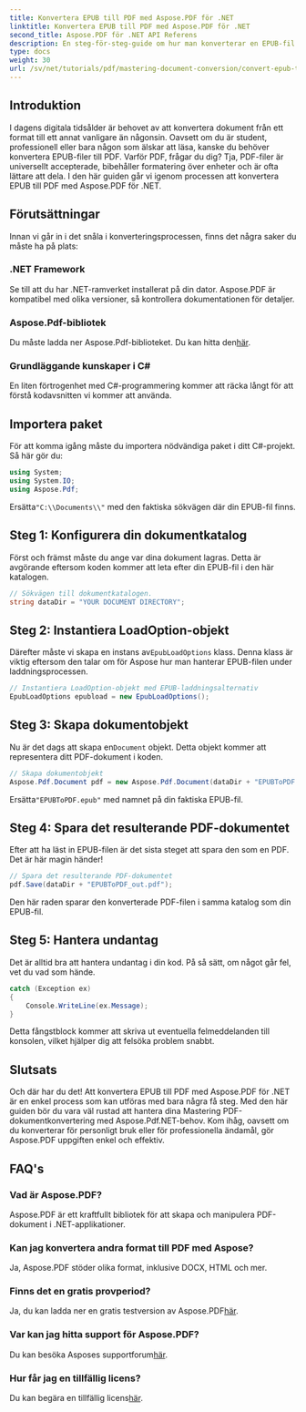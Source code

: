 ```yaml
---
title: Konvertera EPUB till PDF med Aspose.PDF för .NET
linktitle: Konvertera EPUB till PDF med Aspose.PDF för .NET
second_title: Aspose.PDF för .NET API Referens
description: En steg-för-steg-guide om hur man konverterar en EPUB-fil till en PDF med Aspose.PDF för .NET. Enkelt, effektivt och perfekt för alla användare.
type: docs
weight: 30
url: /sv/net/tutorials/pdf/mastering-document-conversion/convert-epub-to-pdf/
---
```

## Introduktion

I dagens digitala tidsålder är behovet av att konvertera dokument från ett format till ett annat vanligare än någonsin. Oavsett om du är student, professionell eller bara någon som älskar att läsa, kanske du behöver konvertera EPUB-filer till PDF. Varför PDF, frågar du dig? Tja, PDF-filer är universellt accepterade, bibehåller formatering över enheter och är ofta lättare att dela. I den här guiden går vi igenom processen att konvertera EPUB till PDF med Aspose.PDF för .NET.

## Förutsättningar

Innan vi går in i det snåla i konverteringsprocessen, finns det några saker du måste ha på plats:

### .NET Framework

Se till att du har .NET-ramverket installerat på din dator. Aspose.PDF är kompatibel med olika versioner, så kontrollera dokumentationen för detaljer.

### Aspose.Pdf-bibliotek

 Du måste ladda ner Aspose.Pdf-biblioteket. Du kan hitta den[här](https://releases.aspose.com/pdf/net/).

### Grundläggande kunskaper i C#

En liten förtrogenhet med C#-programmering kommer att räcka långt för att förstå kodavsnitten vi kommer att använda.

## Importera paket

För att komma igång måste du importera nödvändiga paket i ditt C#-projekt. Så här gör du:

```csharp
using System;
using System.IO;
using Aspose.Pdf;
```

 Ersätta`"C:\\Documents\\"` med den faktiska sökvägen där din EPUB-fil finns.

## Steg 1: Konfigurera din dokumentkatalog

Först och främst måste du ange var dina dokument lagras. Detta är avgörande eftersom koden kommer att leta efter din EPUB-fil i den här katalogen.

```csharp
// Sökvägen till dokumentkatalogen.
string dataDir = "YOUR DOCUMENT DIRECTORY";
```

## Steg 2: Instantiera LoadOption-objekt

 Därefter måste vi skapa en instans av`EpubLoadOptions` klass. Denna klass är viktig eftersom den talar om för Aspose hur man hanterar EPUB-filen under laddningsprocessen.

```csharp
// Instantiera LoadOption-objekt med EPUB-laddningsalternativ
EpubLoadOptions epubload = new EpubLoadOptions();
```

## Steg 3: Skapa dokumentobjekt

Nu är det dags att skapa en`Document` objekt. Detta objekt kommer att representera ditt PDF-dokument i koden.

```csharp
// Skapa dokumentobjekt
Aspose.Pdf.Document pdf = new Aspose.Pdf.Document(dataDir + "EPUBToPDF.epub", epubload);
```

 Ersätta`"EPUBToPDF.epub"` med namnet på din faktiska EPUB-fil.

## Steg 4: Spara det resulterande PDF-dokumentet

Efter att ha läst in EPUB-filen är det sista steget att spara den som en PDF. Det är här magin händer!

```csharp
// Spara det resulterande PDF-dokumentet
pdf.Save(dataDir + "EPUBToPDF_out.pdf");
```

Den här raden sparar den konverterade PDF-filen i samma katalog som din EPUB-fil.

## Steg 5: Hantera undantag

Det är alltid bra att hantera undantag i din kod. På så sätt, om något går fel, vet du vad som hände.

```csharp
catch (Exception ex)
{
    Console.WriteLine(ex.Message);
}
```

Detta fångstblock kommer att skriva ut eventuella felmeddelanden till konsolen, vilket hjälper dig att felsöka problem snabbt.

## Slutsats

Och där har du det! Att konvertera EPUB till PDF med Aspose.PDF för .NET är en enkel process som kan utföras med bara några få steg. Med den här guiden bör du vara väl rustad att hantera dina Mastering PDF-dokumentkonvertering med Aspose.Pdf.NET-behov. Kom ihåg, oavsett om du konverterar för personligt bruk eller för professionella ändamål, gör Aspose.PDF uppgiften enkel och effektiv.

## FAQ's

### Vad är Aspose.PDF?
Aspose.PDF är ett kraftfullt bibliotek för att skapa och manipulera PDF-dokument i .NET-applikationer.

### Kan jag konvertera andra format till PDF med Aspose?
Ja, Aspose.PDF stöder olika format, inklusive DOCX, HTML och mer.

### Finns det en gratis provperiod?
 Ja, du kan ladda ner en gratis testversion av Aspose.PDF[här](https://releases.aspose.com/).

### Var kan jag hitta support för Aspose.PDF?
 Du kan besöka Asposes supportforum[här](https://forum.aspose.com/c/pdf/10).

### Hur får jag en tillfällig licens?
 Du kan begära en tillfällig licens[här](https://purchase.conholdate.com/temporary-license/).